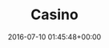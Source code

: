 ---
title:		"Casino"
type:		"photos"
mediatype:		"upload"
location:		"Berlin, Germany"
date:		"2016-07-10 01:45:48+00:00"
album:		"city"
filename:		"casino-berlin.md"
series:		"berlin"
cl_public_id:		"city/casino-berlin"
cl_version:		1497000282
format:		"tiff"
bytes:		5967544
width:		2158
height:		1440
colours:
- "#201512"
- "#030617"
- "#0C0D1C"
- "#1A1F1F"
- "#1A1817"
- "#241C11"
- "#1B282B"
- "#1D1C1F"
- "#7C442E"
- "#E29C68"
- "#FDF0E8"
- "#0B070D"
- "#131E1E"
- "#763837"
- "#130A10"
- "#01332E"
- "#020003"
- "#130704"
- "#D1EDF0"
- "#E56E89"
- "#1A1205"
- "#EFBD7F"
- "#027981"
- "#406D7D"
- "#91E2E8"
- "#042E35"
exposure_mode:		"Auto"
program:		"Aperture-priority AE"
aperture:		"2.8"
focal_length:		"16.0 mm"
iso:		"2000"
shutter_speed:		"1/40"
metering:		"Multi-segment"
flash:		"Off, Did not fire"
white_balance:		"Custom"
colour_temp:		"2900"
has_crop:		"true"
orientation:		"Horizontal (normal)"
camera_model:		"NIKON D800"
lens_info:		"16mm f/2.8"
artist:		"No artist info"
x_resolution:		"300"
y_resolution:		"300"
---